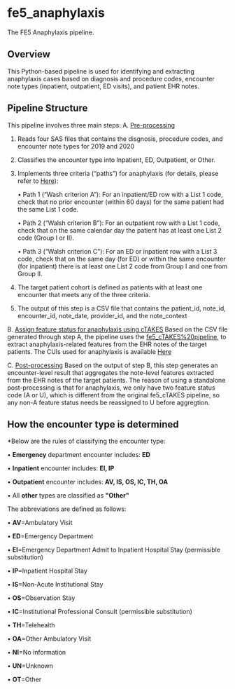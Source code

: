 # fe5_anaphylaxis
The FE5 Anaphylaxis pipeline.

## Overview
This Python-based pipeline is used for identifying and extracting anaphylaxis cases based on diagnosis and procedure codes, encounter note types (inpatient, outpatient, ED visits), and patient EHR notes.

## Pipeline Structure
This pipeline involves three main steps:
A. [Pre-processing](./anaphylaxis_preprocessing.ipynb)
1. Reads four SAS files that contains the disgnosis, procedure codes, and encounter note types for 2019 and 2020
2. Classifies the encounter type into Inpatient, ED, Outpatient, or Other.
3. Implements three criteria (“paths”) for anaphylaxis (for details, please refer to [Here](./Cohort%20identification%20of%20potential%20anaphylaxis%20events.pdf)):

    • Path 1 (“Wash criterion A”): For an inpatient/ED row with a List 1 code, check that no prior encounter (within 60 days) for the same patient had the same List 1 code.
   
    • Path 2 (“Walsh criterion B”): For an outpatient row with a List 1 code, check that on the same calendar day the patient has at least one List 2 code (Group I or II).
   
    • Path 3 (“Walsh criterion C”): For an ED or inpatient row with a List 3 code, check that on the same day (for ED) or within the same encounter (for inpatient) there is at least one List 2 code from Group I and one from Group II.
4. The target patient cohort is defined as patients with at least one encounter that meets any of the three criteria.
5. The output of this step is a CSV file that contains the patient_id, note_id, encounter_id, note_date, provider_id, and the note_context

B. [Assign feature status for anaphylaxis using cTAKES](./fe5_cTAKES)
Based on the CSV file generated through step A, the pipeline uses the [fe5_cTAKES%20pipeline](https://github.com/YLab-Open/fe5_cTAKES/tree/main), to extract anaphylaxis-related features from the EHR notes of the target patients. The CUIs used for anaphylaxis is available [Here](./CUI/anaphylaxis_umls_cui_clean.txt)

C. [Post-processing](./anaphylaxis_postprocessing.ipynb)
Based on the output of step B, this step generates an encounter-level result that aggregates the note-level features extracted from the EHR notes of the target patients. The reason of using a standalone post-processing is that for anaphylaxis, we only have two feature status code (A or U), which is different from the original fe5_cTAKES pipeline, so any non-A feature status needs be reassigned to U before aggregtion.

## How the encounter type is determined
*Below are the rules of classifying the encounter type:

• **Emergency** department encounter includes: **ED**

• **Inpatient** encounter includes: **EI, IP**

• **Outpatient** encounter includes: **AV, IS, OS, IC, TH, OA**

• All **other** types are classified as **"Other"**

The abbreviations are defined as follows:

• **AV**=Ambulatory  Visit

• **ED**=Emergency  Department

• **EI**=Emergency  Department  Admit  to  Inpatient  Hospital  Stay  (permissible  substitution)

• **IP**=Inpatient  Hospital  Stay

• **IS**=Non-Acute  Institutional  Stay

• **OS**=Observation  Stay

• **IC**=Institutional  Professional  Consult  (permissible  substitution)

• **TH**=Telehealth

• **OA**=Other  Ambulatory  Visit

• **NI**=No  information

• **UN**=Unknown

• **OT**=Other
